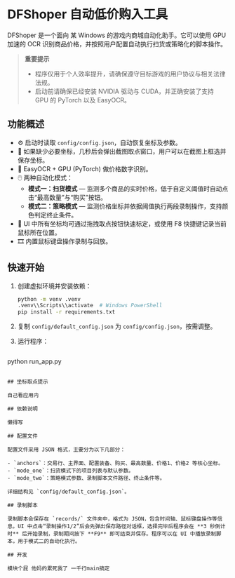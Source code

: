 # DFShoper 自动低价购入工具

DFShoper 是一个面向 某 Windows 的游戏内商城自动化助手。它可以使用 GPU 加速的 OCR 识别商品价格，并按照用户配置自动执行扫货或策略化的脚本操作。

> **重要提示**
> - 程序仅用于个人效率提升，请确保遵守目标游戏的用户协议与相关法律法规。
> - 启动前请确保已经安装 NVIDIA 驱动与 CUDA，并正确安装了支持 GPU 的 PyTorch 以及 EasyOCR。

## 功能概述

- ⚙️ 启动时读取 `config/config.json`，自动恢复坐标及参数。
- 📸 如果缺少必要坐标，几秒后会弹出截图取点窗口，用户可以在截图上框选并保存坐标。
- 🧠 EasyOCR + GPU (PyTorch) 做价格数字识别。
- 🖱️ 两种自动化模式：
  - **模式一：扫货模式** — 监测多个商品的实时价格，低于自定义阈值时自动点击“最高数量”与“购买”按钮。
  - **模式二：策略模式** — 监测价格坐标并依据阈值执行两段录制操作，支持颜色判定终止条件。
- 🎯 UI 中所有坐标均可通过拖拽取点按钮快速标定，或使用 F8 快捷键记录当前鼠标所在位置。
- 🎞️ 内置鼠标键盘操作录制与回放。

## 快速开始

1. 创建虚拟环境并安装依赖：

   ```bash
   python -m venv .venv
   .venv\\Scripts\\activate  # Windows PowerShell
   pip install -r requirements.txt
   ```

2. 复制 `config/default_config.json` 为 `config/config.json`，按需调整。
3. 运行程序：

   ```powershell
python run_app.py
   ```

## 坐标取点提示

自己看应用内

## 依赖说明

懒得写

## 配置文件

配置文件采用 JSON 格式，主要分为以下几部分：

- `anchors`：交易行、主界面、配置装备、购买、最高数量、价格1、价格2 等核心坐标。
- `mode_one`：扫货模式下的项目列表与默认参数。
- `mode_two`：策略模式参数、录制脚本文件路径、终止条件等。

详细结构见 `config/default_config.json`。

## 录制脚本

录制脚本会保存在 `records/` 文件夹中，格式为 JSON，包含时间轴、鼠标键盘操作等信息。UI 中点击“录制操作1/2”后会先弹出保存路径对话框，选择完毕后程序会在 **3 秒倒计时** 后开始录制，录制期间按下 **F9** 即可结束并保存。程序可以在 UI 中播放录制脚本，用于模式二的自动化执行。

## 开发

模块个屁 他妈的累死我了 一千行main搞定


